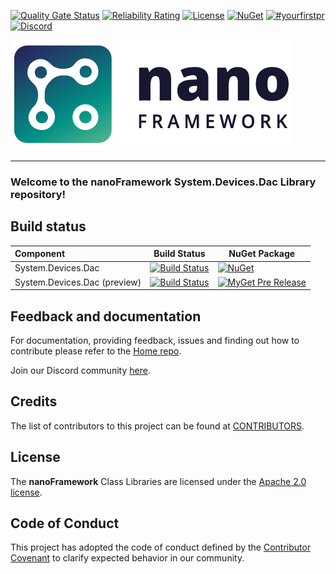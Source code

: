 [![Quality Gate Status](https://sonarcloud.io/api/project_badges/measure?project=nanoframework_lib-System.Devices.Dac&metric=alert_status)](https://sonarcloud.io/dashboard?id=nanoframework_lib-System.Devices.Dac) [![Reliability Rating](https://sonarcloud.io/api/project_badges/measure?project=nanoframework_lib-System.Devices.Dac&metric=reliability_rating)](https://sonarcloud.io/dashboard?id=nanoframework_lib-System.Devices.Dac) [![License](https://img.shields.io/badge/License-Apache%202.0-blue.svg)](https://github.com/nanoframework/Home/blob/master/LICENSE) [![NuGet](https://img.shields.io/nuget/dt/nanoFramework.System.Devices.Dac.svg)]() [![#yourfirstpr](https://img.shields.io/badge/first--timers--only-friendly-blue.svg)](https://github.com/nanoframework/Home/blob/master/CONTRIBUTING.md) [![Discord](https://img.shields.io/discord/478725473862549535.svg)](https://discord.gg/gCyBu8T)

![nanoFramework logo](https://github.com/nanoframework/Home/blob/master/resources/logo/nanoFramework-repo-logo.png)

-----

### Welcome to the **nanoFramework** System.Devices.Dac Library repository!

## Build status

| Component | Build Status | NuGet Package |
|:-|---|---|
| System.Devices.Dac | [![Build Status](https://dev.azure.com/nanoframework/System.Devices.Dac/_apis/build/status/nanoframework.lib-System.Devices.Dac?branchName=develop)](https://dev.azure.com/nanoframework/System.Devices.Dac/_build/latest?definitionId=44&branchName=master) | [![NuGet](https://img.shields.io/nuget/v/nanoFramework.System.Devices.Dac.svg)](https://www.nuget.org/packages/nanoFramework.System.Devices.Dac/)  |
| System.Devices.Dac (preview) | [![Build Status](https://dev.azure.com/nanoframework/System.Devices.Dac/_apis/build/status/nanoframework.lib-System.Devices.Dac?branchName=develop)](https://dev.azure.com/nanoframework/System.Devices.Dac/_build/latest?definitionId=44&branchName=develop) | [![MyGet Pre Release](https://img.shields.io/myget/nanoframework-dev/vpre/nanoFramework.System.Devices.Dac.svg)](https://www.myget.org/feed/nanoframework-dev/package/nuget/nanoFramework.System.Devices.Dac) |

## Feedback and documentation

For documentation, providing feedback, issues and finding out how to contribute please refer to the [Home repo](https://github.com/nanoframework/Home).

Join our Discord community [here](https://discord.gg/gCyBu8T).

## Credits

The list of contributors to this project can be found at [CONTRIBUTORS](https://github.com/nanoframework/Home/blob/master/CONTRIBUTORS.md).

## License

The **nanoFramework** Class Libraries are licensed under the [Apache 2.0 license](http://www.apache.org/licenses/LICENSE-2.0).

## Code of Conduct
This project has adopted the code of conduct defined by the [Contributor Covenant](http://contributor-covenant.org/)
to clarify expected behavior in our community.
